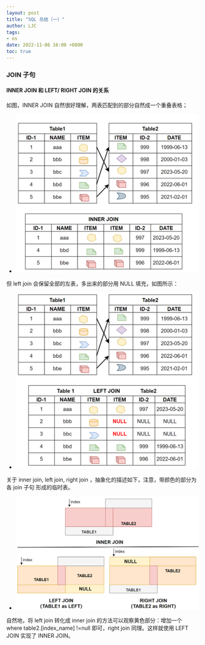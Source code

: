 ```yaml
---
layout: post
title: "SQL 总结（一）"
author: LJC
tags:
- os
date: 2022-11-06 16:00 +0800
toc: true
---
```


### JOIN 子句

#### INNER JOIN 和 LEFT/ RIGHT JOIN 的关系

如图，INNER JOIN 自然很好理解，两表匹配到的部分自然成一个重叠表格；
- ![join01.png](/images/sql/join01.png)

但 left join 会保留全部的左表，多出来的部分用 NULL 填充，如图所示：
- ![join02.png](/images/sql/join02.png)

关于 inner join, left join, right join ，抽象化的描述如下，注意，带颜色的部分为各 join 子句 形成的临时表。
- ![join03.png](/images/sql/join03.png)

自然地，将 left join 转化成 inner join 的方法可以观察黄色部分：增加一个 where table2.[index_name] !=null 即可，right join 同理。这样就使用 LEFT JOIN 实现了 INNER JOIN。